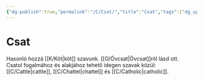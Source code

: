 ```yaml
---
{"dg-publish":true,"permalink":"/C/Csat/","title":"Csat","tags":["dg_uploaded"],"created":"2023-11-02T01:48","updated":"2023-11-02T01:48"}
---
```



# Csat

Hasonló hozzá [[K/Köt\|köt]] szavunk. [[O/Övcsat\|Övcsat]]ról lásd ott.  
Csatol fogalmához és alakjához tehető idegen szavak közül: [[C/Cattle\|cattle]], [[C/Chattel\|chattel]] és [[C/Catholic\|catholic]].  